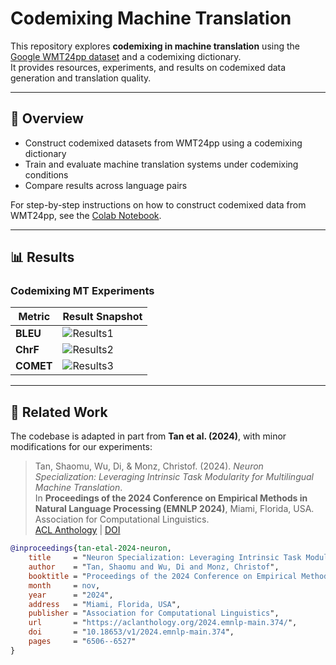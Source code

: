 # Codemixing Machine Translation

This repository explores **codemixing in machine translation** using the [Google WMT24pp dataset](https://www.statmt.org/wmt24/) and a codemixing dictionary.  
It provides resources, experiments, and results on codemixed data generation and translation quality.

---

## 🚀 Overview
- Construct codemixed datasets from WMT24pp using a codemixing dictionary  
- Train and evaluate machine translation systems under codemixing conditions  
- Compare results across language pairs  

For step-by-step instructions on how to construct codemixed data from WMT24pp, see the [Colab Notebook](https://colab.research.google.com/drive/1mN3aUPmxpjqoSOMW9xFRDY55QckjOdIe?usp=sharing).

---

## 📊 Results

### Codemixing MT Experiments
| Metric | Result Snapshot |
|--------|-----------------|
| **BLEU** | ![Results1](https://github.com/user-attachments/assets/320f2892-7e9c-444f-b07c-9e8d6483a123) |
| **ChrF** | ![Results2](https://github.com/user-attachments/assets/7aa8fe94-385c-426f-abd7-2e79a946ee10) |
| **COMET** | ![Results3](https://github.com/user-attachments/assets/a9fcb17c-26a6-43af-b7b2-17a2976239a6) |

---

## 🔗 Related Work

The codebase is adapted in part from **Tan et al. (2024)**, with minor modifications for our experiments:  

> Tan, Shaomu, Wu, Di, & Monz, Christof. (2024). *Neuron Specialization: Leveraging Intrinsic Task Modularity for Multilingual Machine Translation*.  
> In **Proceedings of the 2024 Conference on Empirical Methods in Natural Language Processing (EMNLP 2024)**, Miami, Florida, USA. Association for Computational Linguistics.  
> [ACL Anthology](https://aclanthology.org/2024.emnlp-main.374/) | [DOI](https://doi.org/10.18653/v1/2024.emnlp-main.374)

```bibtex
@inproceedings{tan-etal-2024-neuron,
    title     = "Neuron Specialization: Leveraging Intrinsic Task Modularity for Multilingual Machine Translation",
    author    = "Tan, Shaomu and Wu, Di and Monz, Christof",
    booktitle = "Proceedings of the 2024 Conference on Empirical Methods in Natural Language Processing",
    month     = nov,
    year      = "2024",
    address   = "Miami, Florida, USA",
    publisher = "Association for Computational Linguistics",
    url       = "https://aclanthology.org/2024.emnlp-main.374/",
    doi       = "10.18653/v1/2024.emnlp-main.374",
    pages     = "6506--6527"
}
